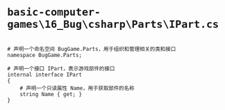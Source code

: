 # `basic-computer-games\16_Bug\csharp\Parts\IPart.cs`

```

# 声明一个命名空间 BugGame.Parts，用于组织和管理相关的类和接口
namespace BugGame.Parts;

# 声明一个接口 IPart，表示游戏部件的接口
internal interface IPart
{
    # 声明一个只读属性 Name，用于获取部件的名称
    string Name { get; }
}

```